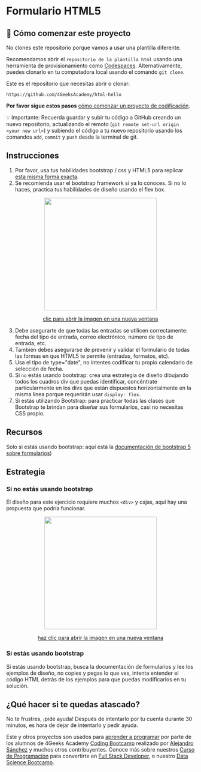 <!--hide-->
# Formulario HTML5
<!--endhide-->

## 🌱 Cómo comenzar este proyecto

No clones este repositorio porque vamos a usar una plantilla diferente.

Recomendamos abrir el `repositorio de la plantilla html` usando una herramienta de provisionamiento como [Codespaces](https://4geeks.com/lesson/what-is-github-codespaces). Alternativamente, puedes clonarlo en tu computadora local usando el comando `git clone`.

Este es el repositorio que necesitas abrir o clonar:

```
https://github.com/4GeeksAcademy/html-hello
```

**Por favor sigue estos pasos** [cómo comenzar un proyecto de codificación](https://4geeks.com/lesson/how-to-start-a-project).

💡 Importante: Recuerda guardar y subir tu código a GitHub creando un nuevo repositorio, actualizando el remoto (`git remote set-url origin <your new url>`) y subiendo el código a tu nuevo repositorio usando los comandos `add`, `commit` y `push` desde la terminal de git.

## Instrucciones

1. Por favor, usa tus habilidades bootstrap / css y HTML5 para replicar [esta misma forma exacta](https://4geeks.com/interactive-coding-tutorial/beginner/html5-form).
2. Se recomienda usar el bootstrap framework si ya lo conoces. Si no lo haces, practica tus habilidades de diseño usando el flex box.

<p align="center">
  <img src="https://github.com/breatheco-de/html5-form/blob/master/preview.png?raw=true" height="300" />
</p>
<p align="center"><a href="https://github.com/breatheco-de/html5-form/blob/master/preview.png?raw=true">clic para abrir la imagen en una nueva ventana</a></p>

3. Debe asegurarte de que todas las entradas se utilicen correctamente: fecha del tipo de entrada, correo electrónico, número de tipo de entrada, etc.
4. También debes asegurarse de prevenir y validar el formulario de todas las formas en que HTML5 te permite (entradas, formatos, etc).
5. Usa el tipo de type="date", no intentes codificar tu propio calendario de selección de fecha.
6. Si `no` estás usando bootstrap: crea una estrategia de diseño dibujando todos los cuadros div que puedas identificar, concéntrate particularmente en los divs que están dispuestos horizontalmente en la misma línea porque requerirán usar `display: flex`.
7. Si estás utilizando Bootstrap: para practicar todas las clases que Bootstrap te brindan para diseñar sus formularios, casi no necesitas CSS propio.

## Recursos
Solo si estás usando bootstrap: aquí está la [documentación de bootstrap 5 sobre formularios](https://getbootstrap.com/docs/5.0/forms/overview/))

## Estrategia

### Si no estás usando bootstrap

El diseño para este ejercicio requiere muchos `<div>` y cajas, aquí hay una propuesta que podría funcionar.

<p align="center">
 <img src="https://github.com/breatheco-de/exercise-html5-form/blob/master/.learn/form-strateggy.png?raw=true" height="300" />
</p>
<p align="center"><a href="https://github.com/breatheco-de/exercise-html5-form/blob/master/.learn/form-strateggy.png?raw=true">haz clic para abrir la imagen en una nueva ventana</a></p>

### Si estás usando bootstrap

Si estás usando bootstrap, busca la documentación de formularios y lee los ejemplos de diseño, no copies y pegas lo que ves, intenta entender el código HTML detrás de los ejemplos para que puedas modificarlos en tu solución.

## ¿Qué hacer si te quedas atascado?

No te frustres, ¡pide ayuda! Después de intentarlo por tu cuenta durante 30 minutos, es hora de dejar de intentarlo y pedir ayuda.

Este y otros proyectos son usados para [aprender a programar](https://4geeksacademy.com/es/aprender-a-programar/aprender-a-programar-desde-cero) por parte de los alumnos de 4Geeks Academy [Coding Bootcamp](https://4geeksacademy.com/us/coding-bootcamp) realizado por [Alejandro Sánchez](https://twitter.com/alesanchezr) y muchos otros contribuyentes. Conoce más sobre nuestros [Curso de Programación](https://4geeksacademy.com/es/curso-de-programacion-desde-cero?lang=es) para convertirte en [Full Stack Developer](https://4geeksacademy.com/es/coding-bootcamps/desarrollador-full-stack/?lang=es), o nuestro [Data Science Bootcamp](https://4geeksacademy.com/es/coding-bootcamps/curso-datascience-machine-learning).









